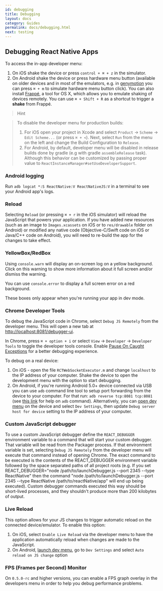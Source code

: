 ```yaml
---
id: debugging
title: Debugging
layout: docs
category: Guides
permalink: docs/debugging.html
next: testing
---
```


## Debugging React Native Apps
To access the in-app developer menu:

1. On iOS shake the device or press `control + ⌘ + z` in the simulator.
2. On Android shake the device or press hardware menu button (available on older devices and in most of the emulators, e.g. in [genymotion](https://www.genymotion.com) you can press `⌘ + m` to simulate hardware menu button click). You can also install [Frappé](http://getfrappe.com), a tool for OS X, which allows you to emulate shaking of devices remotely. You can use `⌘ + Shift + R` as a shortcut to trigger a **shake** from Frappé.

> Hint

> To disable the developer menu for production builds:
>
> 1. For iOS open your project in Xcode and select `Product` → `Scheme` → `Edit Scheme...` (or press `⌘ + <`). Next, select `Run` from the menu on the left and change the Build Configuration to `Release`.
> 2. For Android, by default, developer menu will be disabled in release builds done by gradle (e.g with gradle `assembleRelease` task). Although this behavior can be customized by passing proper value to `ReactInstanceManager#setUseDeveloperSupport`.

### Android logging
Run `adb logcat *:S ReactNative:V ReactNativeJS:V` in a terminal to see your Android app's logs.

### Reload
Selecting `Reload` (or pressing `⌘ + r` in the iOS simulator) will reload the JavaScript that powers your application. If you have added new resources (such as an image to `Images.xcassets` on iOS or to `res/drawable` folder on Android) or modified any native code (Objective-C/Swift code on iOS or Java/C++ code on Android), you will need to re-build the app for the changes to take effect.

### YellowBox/RedBox
Using `console.warn` will display an on-screen log on a yellow background. Click on this warning to show more information about it full screen and/or dismiss the warning.

You can use `console.error` to display a full screen error on a red background.

These boxes only appear when you're running your app in dev mode.

### Chrome Developer Tools
To debug the JavaScript code in Chrome, select `Debug JS Remotely` from the developer menu. This will open a new tab at [http://localhost:8081/debugger-ui](http://localhost:8081/debugger-ui).

In Chrome, press `⌘ + option + i` or select `View` → `Developer` → `Developer Tools` to toggle the developer tools console. Enable [Pause On Caught Exceptions](http://stackoverflow.com/questions/2233339/javascript-is-there-a-way-to-get-chrome-to-break-on-all-errors/17324511#17324511) for a better debugging experience.

To debug on a real device:

1. On iOS - open the file `RCTWebSocketExecutor.m` and change `localhost` to the IP address of your computer. Shake the device to open the development menu with the option to start debugging.
2. On Android, if you're running Android 5.0+ device connected via USB you can use `adb` command line tool to setup port forwarding from the device to your computer. For that run: `adb reverse tcp:8081 tcp:8081` (see [this link](http://developer.android.com/tools/help/adb.html) for help on `adb` command). Alternatively, you can [open dev menu](#debugging-react-native-apps) on the device and select `Dev Settings`, then update `Debug server host for device` setting to the IP address of your computer.

### Custom JavaScript debugger
To use a custom JavaScript debugger define the `REACT_DEBUGGER` environment variable to a command that will start your custom debugger. That variable will be read from the Packager process. If that environment variable is set, selecting `Debug JS Remotely` from the developer menu will execute that command instead of opening Chrome. The exact command to be executed is the contents of the REACT_DEBUGGER environment variable followed by the space separated paths of all project roots (e.g. If you set REACT_DEBUGGER="node /path/to/launchDebugger.js --port 2345 --type ReactNative" then the command "node /path/to/launchDebugger.js --port 2345 --type ReactNative /path/to/reactNative/app" will end up being executed). Custom debugger commands executed this way should be short-lived processes, and they shouldn't produce more than 200 kilobytes of output.

### Live Reload
This option allows for your JS changes to trigger automatic reload on the connected device/emulator. To enable this option:

1. On iOS, select `Enable Live Reload` via the developer menu to have the application automatically reload when changes are made to the JavaScript.
2. On Android, [launch dev menu](#debugging-react-native-apps), go to `Dev Settings` and select `Auto reload on JS change` option

### FPS (Frames per Second) Monitor
On `0.5.0-rc` and higher versions, you can enable a FPS graph overlay in the developers menu in order to help you debug performance problems.
